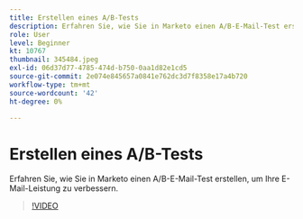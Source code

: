 ```yaml
---
title: Erstellen eines A/B-Tests
description: Erfahren Sie, wie Sie in Marketo einen A/B-E-Mail-Test erstellen, um Ihre E-Mail-Leistung zu verbessern.
role: User
level: Beginner
kt: 10767
thumbnail: 345484.jpeg
exl-id: 06d37d77-4785-474d-b750-0aa1d82e1cd5
source-git-commit: 2e074e845657a0841e762dc3d7f8358e17a4b720
workflow-type: tm+mt
source-wordcount: '42'
ht-degree: 0%

---
```


# Erstellen eines A/B-Tests

Erfahren Sie, wie Sie in Marketo einen A/B-E-Mail-Test erstellen, um Ihre E-Mail-Leistung zu verbessern.

>[!VIDEO](https://video.tv.adobe.com/v/345484/?quality=12&learn=on)
